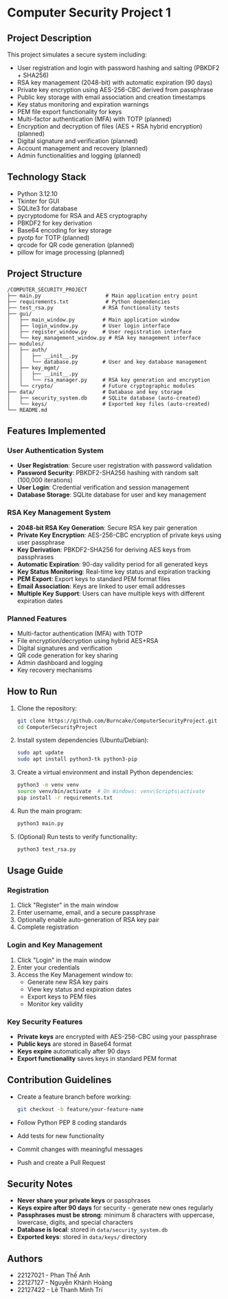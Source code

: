 # Computer Security Project 1

## Project Description

This project simulates a secure system including:

* User registration and login with password hashing and salting (PBKDF2 + SHA256)
* RSA key management (2048-bit) with automatic expiration (90 days)
* Private key encryption using AES-256-CBC derived from passphrase
* Public key storage with email association and creation timestamps
* Key status monitoring and expiration warnings
* PEM file export functionality for keys
* Multi-factor authentication (MFA) with TOTP (planned)
* Encryption and decryption of files (AES + RSA hybrid encryption) (planned)
* Digital signature and verification (planned)
* Account management and recovery (planned)
* Admin functionalities and logging (planned)

## Technology Stack

* Python 3.12.10
* Tkinter for GUI
* SQLite3 for database
* pycryptodome for RSA and AES cryptography
* PBKDF2 for key derivation
* Base64 encoding for key storage
* pyotp for TOTP (planned)
* qrcode for QR code generation (planned)
* pillow for image processing (planned)

## Project Structure

```
/COMPUTER_SECURITY_PROJECT
├── main.py                     # Main application entry point
├── requirements.txt            # Python dependencies
├── test_rsa.py                # RSA functionality tests
├── gui/
│   ├── main_window.py         # Main application window
│   ├── login_window.py        # User login interface
│   ├── register_window.py     # User registration interface
│   └── key_management_window.py # RSA key management interface
├── modules/
│   ├── auth/
│   │   ├── __init__.py
│   │   └── database.py        # User and key database management
│   ├── key_mgmt/
│   │   ├── __init__.py
│   │   └── rsa_manager.py     # RSA key generation and encryption
│   └── crypto/                # Future cryptographic modules
├── data/                      # Database and key storage
│   ├── security_system.db     # SQLite database (auto-created)
│   └── keys/                  # Exported key files (auto-created)
└── README.md
```

## Features Implemented

### User Authentication System
- **User Registration**: Secure user registration with password validation
- **Password Security**: PBKDF2-SHA256 hashing with random salt (100,000 iterations)
- **User Login**: Credential verification and session management
- **Database Storage**: SQLite database for user and key management

### RSA Key Management System
- **2048-bit RSA Key Generation**: Secure RSA key pair generation
- **Private Key Encryption**: AES-256-CBC encryption of private keys using user passphrase
- **Key Derivation**: PBKDF2-SHA256 for deriving AES keys from passphrases
- **Automatic Expiration**: 90-day validity period for all generated keys
- **Key Status Monitoring**: Real-time key status and expiration tracking
- **PEM Export**: Export keys to standard PEM format files
- **Email Association**: Keys are linked to user email addresses
- **Multiple Key Support**: Users can have multiple keys with different expiration dates

### Planned Features
- Multi-factor authentication (MFA) with TOTP
- File encryption/decryption using hybrid AES+RSA
- Digital signatures and verification
- QR code generation for key sharing
- Admin dashboard and logging
- Key recovery mechanisms

## How to Run

1. Clone the repository:

   ```bash
   git clone https://github.com/Burncake/ComputerSecurityProject.git
   cd ComputerSecurityProject
   ```

2. Install system dependencies (Ubuntu/Debian):

   ```bash
   sudo apt update
   sudo apt install python3-tk python3-pip
   ```

3. Create a virtual environment and install Python dependencies:

   ```bash
   python3 -m venv venv
   source venv/bin/activate  # On Windows: venv\Scripts\activate
   pip install -r requirements.txt
   ```

4. Run the main program:

   ```bash
   python3 main.py
   ```

5. (Optional) Run tests to verify functionality:

   ```bash
   python3 test_rsa.py
   ```

## Usage Guide

### Registration
1. Click "Register" in the main window
2. Enter username, email, and a secure passphrase
3. Optionally enable auto-generation of RSA key pair
4. Complete registration

### Login and Key Management
1. Click "Login" in the main window
2. Enter your credentials
3. Access the Key Management window to:
   - Generate new RSA key pairs
   - View key status and expiration dates
   - Export keys to PEM files
   - Monitor key validity

### Key Security Features
- **Private keys** are encrypted with AES-256-CBC using your passphrase
- **Public keys** are stored in Base64 format
- **Keys expire** automatically after 90 days
- **Export functionality** saves keys in standard PEM format

## Contribution Guidelines

* Create a feature branch before working:

  ```bash
  git checkout -b feature/your-feature-name
  ```
* Follow Python PEP 8 coding standards
* Add tests for new functionality
* Commit changes with meaningful messages
* Push and create a Pull Request

## Security Notes

- **Never share your private keys** or passphrases
- **Keys expire after 90 days** for security - generate new ones regularly
- **Passphrases must be strong**: minimum 8 characters with uppercase, lowercase, digits, and special characters
- **Database is local**: stored in `data/security_system.db`
- **Exported keys**: stored in `data/keys/` directory

## Authors

* 22127021 - Phan Thế Anh
* 22127127 - Nguyễn Khánh Hoàng
* 22127422 - Lê Thanh Minh Trí

